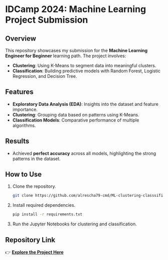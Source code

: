 # **IDCamp 2024: Machine Learning Project Submission**  

## **Overview**  
This repository showcases my submission for the **Machine Learning Engineer for Beginner** learning path. The project involves:  
- **Clustering**: Using K-Means to segment data into meaningful clusters.  
- **Classification**: Building predictive models with Random Forest, Logistic Regression, and Decision Tree.  

## **Features**  
- **Exploratory Data Analysis (EDA)**: Insights into the dataset and feature importance.  
- **Clustering**: Grouping data based on patterns using K-Means.  
- **Classification Models**: Comparative performance of multiple algorithms.  

## **Results**  
- Achieved **perfect accuracy** across all models, highlighting the strong patterns in the dataset.  

## **How to Use**  
1. Clone the repository.  
   ```bash
   git clone https://github.com/alrescha79-cmd/ML-clustering-classsification
   ```  
2. Install required dependencies.  
   ```bash
   pip install -r requirements.txt
   ```  
3. Run the Jupyter Notebooks for clustering and classification.  

## **Repository Link**  
👉 **[Explore the Project Here](https://github.com/alrescha79-cmd/ML-clustering-classsification)**  
